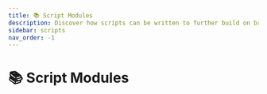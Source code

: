 ```yaml
---
title: 📚 Script Modules
description: Discover how scripts can be written to further build on bridge.'s extension capabilties.
sidebar: scripts
nav_order: -1
---
```


# 📚 Script Modules